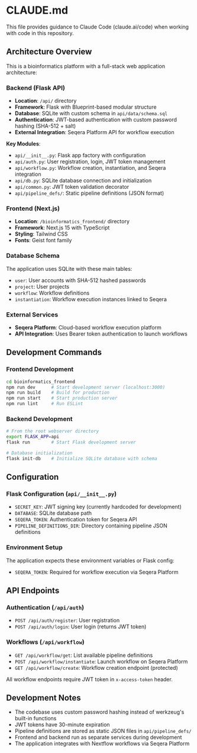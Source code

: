 # CLAUDE.md

This file provides guidance to Claude Code (claude.ai/code) when working with code in this repository.

## Architecture Overview

This is a bioinformatics platform with a full-stack web application architecture:

### Backend (Flask API)
- **Location**: `/api/` directory
- **Framework**: Flask with Blueprint-based modular structure
- **Database**: SQLite with custom schema in `api/data/schema.sql`
- **Authentication**: JWT-based authentication with custom password hashing (SHA-512 + salt)
- **External Integration**: Seqera Platform API for workflow execution

**Key Modules**:
- `api/__init__.py`: Flask app factory with configuration
- `api/auth.py`: User registration, login, JWT token management  
- `api/workflow.py`: Workflow creation, instantiation, and Seqera integration
- `api/db.py`: SQLite database connection and initialization
- `api/common.py`: JWT token validation decorator
- `api/pipeline_defs/`: Static pipeline definitions (JSON format)

### Frontend (Next.js)
- **Location**: `/bioinformatics_frontend/` directory  
- **Framework**: Next.js 15 with TypeScript
- **Styling**: Tailwind CSS
- **Fonts**: Geist font family

### Database Schema
The application uses SQLite with these main tables:
- `user`: User accounts with SHA-512 hashed passwords
- `project`: User projects 
- `workflow`: Workflow definitions
- `instantiation`: Workflow execution instances linked to Seqera

### External Services
- **Seqera Platform**: Cloud-based workflow execution platform
- **API Integration**: Uses Bearer token authentication to launch workflows

## Development Commands

### Frontend Development
```bash
cd bioinformatics_frontend
npm run dev      # Start development server (localhost:3000)
npm run build    # Build for production
npm run start    # Start production server
npm run lint     # Run ESLint
```

### Backend Development
```bash
# From the root webserver directory
export FLASK_APP=api
flask run        # Start Flask development server

# Database initialization
flask init-db    # Initialize SQLite database with schema
```

## Configuration

### Flask Configuration (`api/__init__.py`)
- `SECRET_KEY`: JWT signing key (currently hardcoded for development)
- `DATABASE`: SQLite database path  
- `SEQERA_TOKEN`: Authentication token for Seqera API
- `PIPELINE_DEFINITIONS_DIR`: Directory containing pipeline JSON definitions

### Environment Setup
The application expects these environment variables or Flask config:
- `SEQERA_TOKEN`: Required for workflow execution via Seqera Platform

## API Endpoints

### Authentication (`/api/auth`)
- `POST /api/auth/register`: User registration
- `POST /api/auth/login`: User login (returns JWT token)

### Workflows (`/api/workflow`)  
- `GET /api/workflow/get`: List available pipeline definitions
- `POST /api/workflow/instantiate`: Launch workflow on Seqera Platform
- `GET /api/workflow/create`: Workflow creation endpoint (protected)

All workflow endpoints require JWT token in `x-access-token` header.

## Development Notes

- The codebase uses custom password hashing instead of werkzeug's built-in functions
- JWT tokens have 30-minute expiration
- Pipeline definitions are stored as static JSON files in `api/pipeline_defs/`
- Frontend and backend run as separate services during development
- The application integrates with Nextflow workflows via Seqera Platform